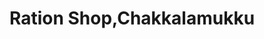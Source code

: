 ---
title: "Ration Shop,Chakkalamukku"
url: /kayamkulam/ration-shop-chakkalamukku/
shop: Lebensmittel
---